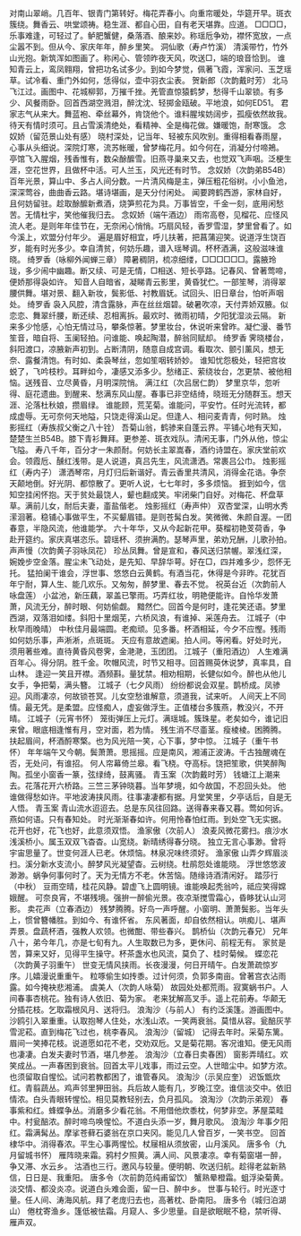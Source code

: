 <!-- { "loadSidebar": true } -->
对南山翠峭。几百年、银青门第转好。梅花弄春小。向重帘暖处，华筵开早。斑衣簇绕。舞香云、哄堂颂祷。稳生涯、都自心田，自有老天堪靠。应道。 
□□□□，乐事难逢，可轻过了。鲈肥蟹健，桑落酒、酿来妙。称瑶卮争劝，襟怀宽放，一点尘嚣不到。但从今、家庆年年，醉乡里笑。 
洞仙歌（寿卢竹溪）
清溪带竹，竹外山光抱。新筑浑如图画了。称闲心、管领昨夜天风，吹送□，端的琅音恰到。 
谁知青云上，鸾凤翱翔，曾把功名试多少。到如今梦觉，佩著飞霞，浑家问、玉芝瑶草。试冷看、重门外如何，恁得似，壶中羽衣尘表。 
贺新郎（次韵戴时芳）
北马飞江过。画图中、花城柳郭，万摧千挫。羌管直惊猿鹤梦，愁得千山翠锁。有多少、风餐雨卧。回首西湖空溅泪，醉沈沈、轻掷金瓯破。平地浪，如何ED51。 
君家志气从来大。舞蓝袍、牵丝幕外，肯饶他个。谁料腥埃妨阔步，孤瘦依然故我。待天有情时须可。且占雪溪清绝处，看精神、全是梅花做。嫌暖饱，耐寒饿。 
念奴娇（留范景山处有感）
晓村深处，记当年、轻被东风吹别。重得相看春雨屋，心事从头细说。深院灯寒，流苏帐暖，曾梦梅花月。如今何在，消凝分付啼鴂。 
亭馆飞入腥烟，残香惟有，数朵酴醿雪。旧燕寻巢来又去，也觉双飞声咽。泛梗生涯，空花世界，且做杯中活。可人兰玉，风光还有时节。 
念奴娇（次韵弟B54B）
百年光景，算山中、多占人间分数。一片清风梅是主，弹压粗花俗树。小小鱼池，深深莺谷，曲曲香云路。堪诗堪画，是天分付闲处。 
闻要跨鹤西游，家林自好，且何妨留驻。趁取酴醿新煮酒，烧笋煎花为具。万事皆空，千金一刻，底用闲愁苦。无情杜宇，笑他催我归去。 
念奴娇（端午酒边）
雨帘高卷，见榴花、应怪风流人老。是则年年佳节在，无奈闲心悄悄。巧扇风轻，香罗雪湿，梦里曾看了。如今溪上，欢盟分付年少。 
遍是眉好相宜，呼儿扶著，把菖蒲迎笑。说道浮生饶百岁，能有时光多少。幸自清贫，何妨乐趣，谱入瑶琴调。杯杯酒满，这般滋味谁晓。 
绮罗香（咏柳外闻蝉三章）
障暑稠阴，梳凉细缕，□□□□□□。露腋玲珑，多少闹中幽趣。断又续、可是无情，□相送、短长亭路。记春风、曾著莺啼，便娇那得袅如许。 
知音人自暗省，凝睇青云影里，黄昏犹伫。一部笙琴，消得翠腰供舞。堪对景、翻入新妆，鬓影低、衬教眉妩。试回头、旧日章台，怕听声咽处。 
绮罗香
袅入风腔，清含露脉，声在丝丝烟碧。破暑吹凉，天付弄娇双腋。似恋恋、舞翠纤腰，断还续、忍相离拆。最欢时、微雨初晴，夕阳犹湿淡云隔。 
新来多少怆感，心怕无情过马，攀条惊著。梦里妆台，休说听来曾昨。凝伫漫、番节笙音，暗自将、玉阑轻拍。问谁能、唤起陶潜，醉翁同赋却。 
绮罗香
霁晓楼台，斜阳渡口，凉腋新声初到。占断清阴，随意自成宫调。看取次、颤引薰风，想无奈、露餐清饱。有时如、柔袅琴丝，忽如笙咽转娇妙。 
谁知忧怨极处，轻把宫妆蜕了，飞吟枝杪。耳畔如今，凄感又添多少。愁绪正、萦绕妆台，怎更禁、被他相恼。送残音、立尽黄昏，月明深院悄。 
满江红（次吕居仁韵）
梦里京华，忽听得、庭花遗曲。到醒来、愁满东风山屋。春事已非空结绮，晓班无分随群玉。想天涯、沦落杜秋娘，攒眉绿。 
谁能顾，荒芜菊。谁能问，平安竹。任时光流转，都成虚辱。无可奈何天地隘，只饶走得溪山足。但逢人、相问麦青青，何时熟。 
烛影摇红（寿族叔父衡之八十铨）
吾菊山翁，鹤骖来自蓬云界。平铺心地有天知，楚楚生兰B54B。膝下青衫舞拜。更参差、斑衣戏队。清闲无事，门外从他，惊尘飞隘。 
寿八千年，百分才一朱颜耐。何妨长主翠嵩春，酒约诗盟在。家庆堂前欢会。领霞卮、醺红浅带。是人说道，真吕先生，风流潇洒。常裹吕公巾。 
烛影摇红（寿内子）
潇洒琴帘，月灯归后新谐好。青云香里共清风，消得金花诰。争奈天颠地倒。好光阴、都惊散了。更听人说，七七年时，多多烦恼。 
捱到如今，信知空挂闲怀抱。天于贫处最饶人，颦也翻成笑。牢闭柴门自好。对梅花、杯盘草草。满前儿女，耐后夫妻，齑盐偕老。 
烛影摇红（寿声仲）
双杏堂深，山明水秀潆洄著。稳铺心事做平生，不买颦眉错。是则苍髯白发。笑微微、朱颜自渥。一团春意，半隐风流，他谁能学。 
六十年华，又从今起新花甲。葵榴初艳芰荷香，争赴开筵约。家庆真堪恣乐。碧瑶杯、须拚满酌。瑟琴声里，弟劝兄酬，儿歌孙拍。 
声声慢（次韵黄子羽咏凤花）
珍丛凤舞。曾是宣和，春风送归禁幄。翠浅红深，婉娩步空金落。腥尘未飞动处，是先知、早辞华萼。好在□，四并难多少，怨怀无托。 
猛拍阑干谁会，浮世事、悠悠白云黄鹤。有酒当花，休得是今非昨。花犹百年宁耐，算人生、能几欢乐。又匆匆，醉梦里、春去不觉。 
祝英台近（次韵前人咏盘莲）
小盆池，新压藕，翠盖已擎雨。巧弄红妆，明艳便能许。自怜华发萧萧，风流无分，醉时眼、何妨偷觑。 
黯然伫。回首今是何时，逢花笑还语。梦里西湖，双落泪如缕。斜阳十里烟芜，六桥风浪，有谁掉、采莲舟去。 
江城子（中秋早雨晚晴）
中秋佳月最端圆。老痴顽。见多番。杯酒相延，今夕不应慳。残雨如何妨乐事，声淅淅，点斑斑。 
天应有意故遮阑。拍人间。等闲看。好处时光，须用著些难。直待黄昏风卷霁，金滟滟，玉团团。 
江城子（重阳酒边）
人生难满百年心。得分阴。胜千金。吹帽风流，时节又相寻。回首赐萸休说梦，真率具，自山林。 
逢迎一笑且开襟。酒频斟。量犹禁。相劝相期，长健似如今。醉也从他儿女手，争把菊，满头簪。 
江城子（七夕风雨）
纷纷都说会双星。鹊桥成。凤骖迎。风雨凄凉，何故锁苍冥。儿女空愁谁解意，须道我，试来听。 
人间天上不同情。最无凭。是柔盟。应怪痴人，虚妄做浮生。正值楼台多簇燕，教没兴，不开晴。 
江城子（元宵书怀）
笼街弹压上元灯。满瑶城。簇珠星。老矣如今，谁记旧来曾。眼底相逢惟有月，空对面，若为情。 
残生消不尽齑茎。瘦棱棱。困腾腾。扶起眉间，杯酒酹寒檠。也为风光陪一笑，心下事，梦中惊。 
江城子（重午书怀）
年年端午又今朝。鬓萧萧。思摇摇。应是南风，湘浦正波涛。千古独醒魂在否，无处问，有谁招。 
何人帘幕倚兰皋。看飞桡。夺高标。饶把笙歌，供笑醉陶陶。孤坐小窗香一篆，弦绿绮，鼓离骚。 
青玉案（次韵戴时芳）
钱塘江上潮来去。花落花开六桥路。三竺三茅钟晓暮。当年梦境，如今故国，不忍回头处。 
他谁做得愁如许。平地波涛挟风雨。往事凄凄都有据。月堂笑里，夕亭话后，自是无人悟。 
青玉案
青山流水迢迢去。总是东风往回路。送得春来春又暮。莺如何诉。燕如何语。只有春知处。 
时光渐渐春如许。何用怜春怕红雨。到处空飞无实据。花开也好，花飞也好，此意须双悟。 
渔家傲（次前人）
浪麦风微花雾扫。痕沙水浅溪桥小。属玉双双飞杳杳。山宽绕。新晴绣得春分晓。 
独立无言心事渺。曾将宇宙思量了。世变何涯人已老。休烦恼。林泉况味终须好。 
渔家傲
山弄夕辉眉淡扫。溪分新水支流小。醉梦风光凝望杳。云树绕。杜鹃怨处谁能晓。 
浮世悠悠波渺渺。蜗争何事何时了。天为无情方不老。休苦恼。随缘诗酒清闲好。 
踏莎行（中秋）
豆雨空晴，桂花风静。碧虚飞上圆明镜。谁能唤起秃翁吟，祗应笑得嫦娥醒。 
可奈良宵，不堪残境。强拚一醉偷光景。夜凉渐搅雪霜心，昏眵犹认山河影。 
卖花声（立春酒边）
残梦腾腾。好鸟一声呼醒。小窗明、萧萧鬓影。当年头上，惯曾簪幡胜。到如今、有谁怀省。 
东风著面，却自依然相认。哄痴儿、堪声弄景。盘蔬杯酒，强教人欢领。也微酣、带些春兴。 
鹊桥仙（次韵元春兄）
兄年八十，弟今年几，亦是七旬有九。人生取数已为多，更休问、前程无有。 
家贫是苦，算来又好，见得平生操守。杯茶盏水也风流，莫负了、桂时菊候。 
蝶恋花（次韵黄子羽重午）
世变无情风挟雨。长夜漫漫，何日开晴午。白发萧疏惊岁序。儿嬉漫说重重午。 
粒啄偷生如抟黍。过计何须，负郭多南亩。曾著宫衣沾雨露。如今掩袂悲湘浦。 
虞美人（次韵人咏菊）
故园处处都荒雨。寂寞蜗书户。人间春事杏桃花。独有诗人依旧、菊为家。 
老来犹解高叉手。遥上花前寿。华颠无分插花枝。乞取霜根风月、送将归。 
浪淘沙（与前人）
有约泛溪篷。游画图中。沙鸥引入翠重重。认取抱琴人住处，水浅山浓。一笑两衰翁。莫惜从容。瓮醅灰芋雪泥菘。直到梅花飞过也，桃李春风。 
浪淘沙（留城）
记得去年时。采菊东篱。眉间一笑捧花枝。说道愿如花不老，交劝双卮。又是菊花期。客况谁知。便无风雨也凄凄。白发夫妻时节酒，堪几参差。 
浪淘沙（立春日卖春困）
窗影弄晴红。欢笑成丛。一声春困到衰翁。回首太平儿戏事，雨过云空。人世暗尘中。如梦方浓。也须留取自惺忪。试问若教都困了，谁管春风。 
浪淘沙（示吴应奎）
迟饭甑炊红。青翦蔬丛。鸡声邻里狎田翁。兵后故人能有几，岁晚江空。谁信淡交中。依旧情浓。白头青眼转惺忪。相见莫教轻别去，负月孤风。 
浪淘沙（次韵示弟观）
春事紫和红。蜂蝶争丛。消磨多少看花翁。不用借他炊黍枕，何梦非空。茅屋菜畦中。村瓮醅浓。醉时啼鸟唤惺忪。不道白头添一岁，舞月歌风。 
浪淘沙
年事夕阳红。霜满髯丛。摩挲苍藓石婆翁在京口夹冈。能见几人曾百岁，一笑书空。 
回首棣华中。消得春浓。平生心事两惺忪。杖屦相从须放密，山月溪风。 
唐多令（九月留城书怀）
雁阵晓来霜。鸦村夕照黄。满人间、风景凄凉。幸有菊窗堪一醉，争又滞、水云乡。 
沽酒也三行。邀风与较量。便明朝、吹送归航。趁得老盆新熟信，日日是、我重阳。 
唐多令（次前韵范纯甫留饮）
蟹熟晕橙霜。蛆浮染菊黄。淡交情、都没炎凉。说道白头难会面，留一日、醉中乡。 
世事与轮行。时光逐寸量。任人间、涛海风航。拜了老庞归去也，高著枕、卧南阳。 
唐多令（城归泊湖山）
倦枕寄渔乡。篷低被怯霜。月窥人、多少思量。自是欲眠眠不稳，禁听得、雁声双。 
